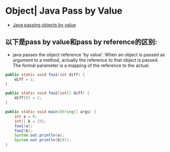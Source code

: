 # Object| Java Pass by Value

- [Java passing objects by value](https://stackoverflow.com/questions/7893492/is-java-really-passing-objects-by-value)



## 以下是pass by value和pass by reference的区别:

- java passes the object reference 'by value'. When an object is passed as
  argument to a method, actually the reference to that object is passed. 
  The formal parameter is a mapping of the reference to the actual.


```java
public static void foo1(int diff) {
	diff = 2;
}

public static void foo2(int[] diff) {
	diff[0] = 2;
}

public static void main(String[] args) {
	int a = 0;
	int[] b = {0};
	foo1(a);
	foo2(b);
	System.out.println(a);
	System.out.println(b[0]);
}

```